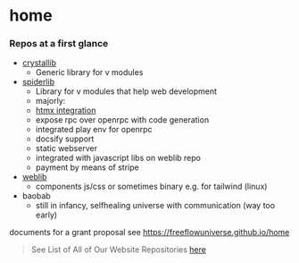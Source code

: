 # home

### Repos at a first glance

- [crystallib](https://github.com/freeflowuniverse/crystallib)
   - Generic library for v modules 
- [spiderlib](https://github.com/freeflowuniverse/spiderlib)
   - Library for v modules that help web development
   - majorly:
    - [htmx integration](https://htmx.org/)
    - expose rpc over openrpc with code generation
    - integrated play env for openrpc
    - docsify support
    - static webserver
    - integrated with javascript libs on weblib repo
    - payment by means of stripe 
- [weblib](https://github.com/freeflowuniverse/weblib)
   - components js/css or sometimes binary e.g. for tailwind (linux)
- baobab
   - still in infancy, selfhealing universe with communication (way too early)


documents for a grant proposal see https://freeflowuniverse.github.io/home 


> See List of All of Our Website Repositories [here](https://docs.google.com/spreadsheets/d/1RsCcmXt2ds4wWK-Tdp6KokyoGl-dEW96W84O89eiE4U/edit?usp=sharing)

